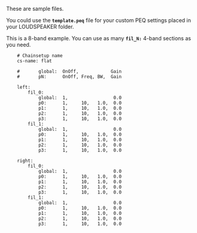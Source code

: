 These are sample files.

You could use the **`template.peq`** file for your custom PEQ settings placed in your LOUDSPEAKER folder.

This is a 8-band example. You can use as many **`fil_N:`** 4-band sections as you need.


        # Chainsetup name
        cs-name: flat
        
        #       global:  OnOff,            Gain
        #       pN:      OnOff, Freq, BW,  Gain

        left:
            fil_0:
                global:  1,                 0.0
                p0:      1,     10,   1.0,  0.0
                p1:      1,     10,   1.0,  0.0
                p2:      1,     10,   1.0,  0.0
                p3:      1,     10,   1.0,  0.0
            fil_1:
                global:  1,                 0.0
                p0:      1,     10,   1.0,  0.0
                p1:      1,     10,   1.0,  0.0
                p2:      1,     10,   1.0,  0.0
                p3:      1,     10,   1.0,  0.0

        right:
            fil_0:
                global:  1,                 0.0
                p0:      1,     10,   1.0,  0.0
                p1:      1,     10,   1.0,  0.0
                p2:      1,     10,   1.0,  0.0
                p3:      1,     10,   1.0,  0.0
            fil_1:
                global:  1,                 0.0
                p0:      1,     10,   1.0,  0.0
                p1:      1,     10,   1.0,  0.0
                p2:      1,     10,   1.0,  0.0
                p3:      1,     10,   1.0,  0.0
